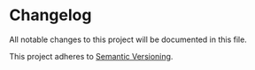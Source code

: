 # Changelog

All notable changes to this project will be documented in this file.

This project adheres to [Semantic Versioning](http://semver.org/).

